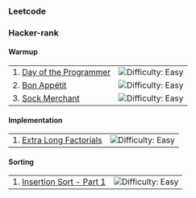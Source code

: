 ### Leetcode


### Hacker-rank
    
#### Warmup
|  |  |
| ------| -----------:|
| 1. [Day of the Programmer](https://www.hackerrank.com/challenges/day-of-the-programmer/problem) | ![Difficulty: Easy](https://img.shields.io/badge/difficulty-easy-green.svg) |
| 2. [Bon Appétit](https://www.hackerrank.com/challenges/bon-appetit/problem) | ![Difficulty: Easy](https://img.shields.io/badge/difficulty-easy-green.svg) |
| 3. [Sock Merchant](https://www.hackerrank.com/challenges/sock-merchant/problem)    | ![Difficulty: Easy](https://img.shields.io/badge/difficulty-easy-green.svg) |


#### Implementation

|  |  |
| ------| -----------:|
| 1. [Extra Long Factorials](https://www.hackerrank.com/challenges/extra-long-factorials/problem) | ![Difficulty: Easy](https://img.shields.io/badge/difficulty-medium-yellow.svg) |



#### Sorting

|  |  |
| ------| -----------:|
| 1. [Insertion Sort - Part 1](https://www.hackerrank.com/challenges/extra-long-factorials/problem) | ![Difficulty: Easy](https://img.shields.io/badge/difficulty-easy-green.svg) |
